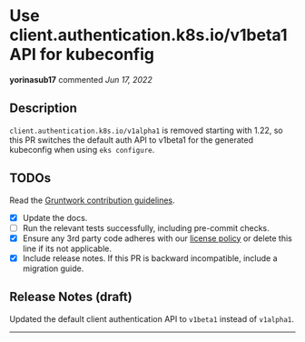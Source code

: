 # Use client.authentication.k8s.io/v1beta1 API for kubeconfig

**yorinasub17** commented *Jun 17, 2022*

<!-- Prepend '[WIP]' to the title if this PR is still a work-in-progress. Remove it when it is ready for review! -->

## Description

`client.authentication.k8s.io/v1alpha1` is removed starting with 1.22, so this PR switches the default auth API to v1beta1 for the generated kubeconfig when using `eks configure`.

<!-- Description of the changes introduced by this PR. -->

## TODOs

Read the [Gruntwork contribution guidelines](https://gruntwork.notion.site/Gruntwork-Coding-Methodology-02fdcd6e4b004e818553684760bf691e).

- [x] Update the docs.
- [ ] Run the relevant tests successfully, including pre-commit checks.
- [x] Ensure any 3rd party code adheres with our [license policy](https://www.notion.so/gruntwork/Gruntwork-licenses-and-open-source-usage-policy-f7dece1f780341c7b69c1763f22b1378) or delete this line if its not applicable.
- [x] Include release notes. If this PR is backward incompatible, include a migration guide.

## Release Notes (draft)

<!-- One-line description of the PR that can be included in the final release notes. -->
Updated the default client authentication API to `v1beta1` instead of `v1alpha1`.
<br />
***


